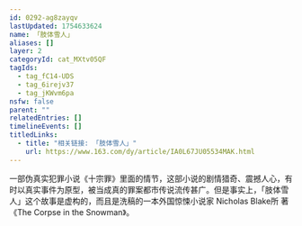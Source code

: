 ```yaml
---
id: 0292-ag8zayqv
lastUpdated: 1754633624
name: 「肢体雪人」
aliases: []
layer: 2
categoryId: cat_MXtv05QF
tagIds:
  - tag_fC14-UDS
  - tag_6irejv37
  - tag_jKWvm6pa
nsfw: false
parent: ""
relatedEntries: []
timelineEvents: []
titledLinks:
  - title: "相关链接: 「肢体雪人」"
    url: https://www.163.com/dy/article/IA0L67JU05534MAK.html
---
```


一部伪真实犯罪小说《十宗罪》里面的情节，这部小说的剧情猎奇、震撼人心，有时以真实事件为原型，被当成真的罪案都市传说流传甚广。但是事实上，「肢体雪人」这个故事是虚构的，而且是洗稿的一本外国惊悚小说家 Nicholas Blake所 著《The Corpse in the Snowman》。